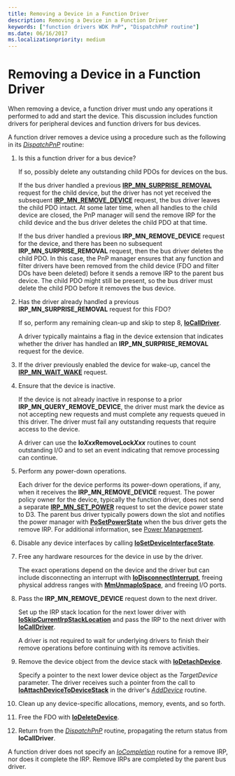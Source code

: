 ```yaml
---
title: Removing a Device in a Function Driver
description: Removing a Device in a Function Driver
keywords: ["function drivers WDK PnP", "DispatchPnP routine"]
ms.date: 06/16/2017
ms.localizationpriority: medium
---
```


# Removing a Device in a Function Driver





When removing a device, a function driver must undo any operations it performed to add and start the device. This discussion includes function drivers for peripheral devices and function drivers for bus devices.

A function driver removes a device using a procedure such as the following in its [*DispatchPnP*](/windows-hardware/drivers/ddi/wdm/nc-wdm-driver_dispatch) routine:

1. Is this a function driver for a bus device?

   If so, possibly delete any outstanding child PDOs for devices on the bus.

   If the bus driver handled a previous [**IRP\_MN\_SURPRISE\_REMOVAL**](./irp-mn-surprise-removal.md) request for the child device, but the driver has not yet received the subsequent [**IRP\_MN\_REMOVE\_DEVICE**](./irp-mn-remove-device.md) request, the bus driver leaves the child PDO intact. At some later time, when all handles to the child device are closed, the PnP manager will send the remove IRP for the child device and the bus driver deletes the child PDO at that time.

   If the bus driver handled a previous **IRP\_MN\_REMOVE\_DEVICE** request for the device, and there has been no subsequent **IRP\_MN\_SURPRISE\_REMOVAL** request, then the bus driver deletes the child PDO. In this case, the PnP manager ensures that any function and filter drivers have been removed from the child device (FDO and filter DOs have been deleted) before it sends a remove IRP to the parent bus device. The child PDO might still be present, so the bus driver must delete the child PDO before it removes the bus device.

2. Has the driver already handled a previous **IRP\_MN\_SURPRISE\_REMOVAL** request for this FDO?

   If so, perform any remaining clean-up and skip to step 8, [**IoCallDriver**](/windows-hardware/drivers/ddi/wdm/nf-wdm-iocalldriver).

   A driver typically maintains a flag in the device extension that indicates whether the driver has handled an **IRP\_MN\_SURPRISE\_REMOVAL** request for the device.

3. If the driver previously enabled the device for wake-up, cancel the [**IRP\_MN\_WAIT\_WAKE**](./irp-mn-wait-wake.md) request.

4. Ensure that the device is inactive.

   If the device is not already inactive in response to a prior **IRP\_MN\_QUERY\_REMOVE\_DEVICE**, the driver must mark the device as not accepting new requests and must complete any requests queued in this driver. The driver must fail any outstanding requests that require access to the device.

   A driver can use the **Io*Xxx*RemoveLock<em>Xxx</em>** routines to count outstanding I/O and to set an event indicating that remove processing can continue.

5. Perform any power-down operations.

   Each driver for the device performs its power-down operations, if any, when it receives the **IRP\_MN\_REMOVE\_DEVICE** request. The power policy owner for the device, typically the function driver, does not send a separate [**IRP\_MN\_SET\_POWER**](./irp-mn-set-power.md) request to set the device power state to D3. The parent bus driver typically powers down the slot and notifies the power manager with [**PoSetPowerState**](/windows-hardware/drivers/ddi/ntifs/nf-ntifs-posetpowerstate) when the bus driver gets the remove IRP. For additional information, see [Power Management](./introduction-to-power-management.md).

6. Disable any device interfaces by calling [**IoSetDeviceInterfaceState**](/windows-hardware/drivers/ddi/wdm/nf-wdm-iosetdeviceinterfacestate).

7. Free any hardware resources for the device in use by the driver.

   The exact operations depend on the device and the driver but can include disconnecting an interrupt with [**IoDisconnectInterrupt**](/windows-hardware/drivers/ddi/wdm/nf-wdm-iodisconnectinterrupt), freeing physical address ranges with [**MmUnmapIoSpace**](/windows-hardware/drivers/ddi/wdm/nf-wdm-mmunmapiospace), and freeing I/O ports.

8. Pass the **IRP\_MN\_REMOVE\_DEVICE** request down to the next driver.

   Set up the IRP stack location for the next lower driver with [**IoSkipCurrentIrpStackLocation**](./mm-bad-pointer.md) and pass the IRP to the next driver with [**IoCallDriver**](/windows-hardware/drivers/ddi/wdm/nf-wdm-iocalldriver).

   A driver is not required to wait for underlying drivers to finish their remove operations before continuing with its remove activities.

9. Remove the device object from the device stack with [**IoDetachDevice**](/windows-hardware/drivers/ddi/wdm/nf-wdm-iodetachdevice).

   Specify a pointer to the next lower device object as the *TargetDevice* parameter. The driver receives such a pointer from the call to [**IoAttachDeviceToDeviceStack**](/windows-hardware/drivers/ddi/wdm/nf-wdm-ioattachdevicetodevicestack) in the driver's [*AddDevice*](/windows-hardware/drivers/ddi/wdm/nc-wdm-driver_add_device) routine.

10. Clean up any device-specific allocations, memory, events, and so forth.

11. Free the FDO with [**IoDeleteDevice**](/windows-hardware/drivers/ddi/wdm/nf-wdm-iodeletedevice).

12. Return from the [*DispatchPnP*](/windows-hardware/drivers/ddi/wdm/nc-wdm-driver_dispatch) routine, propagating the return status from **IoCallDriver**.

A function driver does not specify an [*IoCompletion*](/windows-hardware/drivers/ddi/wdm/nc-wdm-io_completion_routine) routine for a remove IRP, nor does it complete the IRP. Remove IRPs are completed by the parent bus driver.

 

